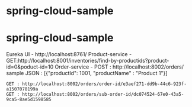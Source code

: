 # spring-cloud-sample

# spring-cloud-sample

Eureka UI - http://localhost:8761/
Product-service - GET:http://localhost:8001/inventories/find-by-productids?product-id=0&poduct-id=10
Order-service - POST : http://localhost:8002/orders/
	sample JSON : [{"productId": 1001, "productName" : "Product 1"}]
	
	GET : http://localhost:8002/orders/order-id/e3aef271-dd9b-44c6-923f-a1507078199a
	GET : http://localhost:8002/orders/sub-order-id/dc074524-67e0-43a5-9ca5-8ae5d1598585
